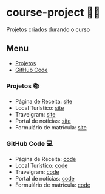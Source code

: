 # course-project :woman_technologist:
 Projetos criados durando o curso

## Menu

- [Projetos](#projetos)
- [GitHub Code](#github-code)

### Projetos :books:

- Página de Receita: [site](https://erikaestudar.github.io/course-project/pagina-de-receita/index.html)
- Local Turístico: [site](https://erikaestudar.github.io/course-project/local-turistico/index.html)
- Travelgram: [site](https://erikaestudar.github.io/course-project/travelgram/index.html)
- Portal de notícias: [site](https://erikaestudar.github.io/course-project/portal-de-noticias/index.html)
- Formulário de matrícula: [site](https://erikaestudar.github.io/course-project/formulario-de-matricula/index.html)

### GitHub Code :computer:

- Página de Receita: [code](https://github.com/Erikaestudar/course-project/tree/main/pagina-de-receita)
- Local Turístico:  [code](https://github.com/Erikaestudar/course-project/tree/main/local-turistico)
- Travelgram: [code](https://github.com/Erikaestudar/course-project/tree/main/travelgram)
- Portal de notícias: [code](https://github.com/Erikaestudar/course-project/tree/main/portal-de-noticias)
- Formulário de matrícula: [code](https://github.com/Erikaestudar/course-project/tree/main/formulario-de-matricula)